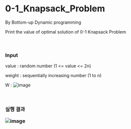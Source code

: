 # 0-1_Knapsack_Problem 
By Bottom-up Dynamic programming

Print the value of optimal solution of 0-1 Knapsack Problem
<br><br><br>


<h3>Input</h3>

value : random number (1 <= value <= 2n)

weight : sequentially increasing number (1 to n) 

W : ![image](https://user-images.githubusercontent.com/37769713/101789956-4026d100-3b45-11eb-9ba1-e2672a7c92fd.png)
<br><br><br>

<h3> 실행 결과
  
  ![image](https://user-images.githubusercontent.com/37769713/101789295-7b74d000-3b44-11eb-8799-5471ac928299.png)
